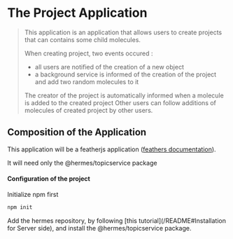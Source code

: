 # The Project Application

> This application is an application that allows users to create projects that can contains some 
child molecules.
> 
> When creating project, two events occured :
> - all users are notified of the creation of a new object
> - a background service is informed of the creation of the project and add two random molecules to it
>
> The creator of the project is automatically informed when a molecule is added to the created project
> Other users can follow additions of molecules of created project by other users.

## Composition of the Application

This application will be a featherjs application ([feathers documentation](https://feathersjs.com/)).

It will need only the @hermes/topicservice package

#### Configuration of the project

Initialize npm first

 ``` bash
 npm init
 ```
 Add the hermes repository, by following [this tutorial](/README#Installation for Server side), and install the @hermes/topicservice package.
 
 
 
